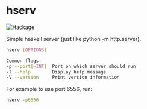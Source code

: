 hserv
=====

[![Hackage](https://budueba.com/hackage/hserv)](https://hackage.haskell.org/package/hserv)

Simple haskell server (just like python -m http.server).

```sh
hserv [OPTIONS]

Common flags:
-p --port[=INT]  Port on which server should run
-? --help        Display help message
-V --version     Print version information
```
For example to use port 6556, run:

```sh
hserv -p6556
```

